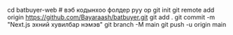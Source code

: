 cd batbuyer-web       # вэб кодынхоо фолдер руу ор
git init
git remote add origin https://github.com/Bayaraash/batbuyer.git
git add .
git commit -m "Next.js эхний хувилбар нэмэв"
git branch -M main
git push -u origin main
